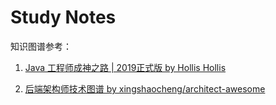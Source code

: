 # Study Notes
知识图谱参考：

1. [Java 工程师成神之路 | 2019正式版 by Hollis  Hollis](https://mp.weixin.qq.com/s/hlAn6NPR1w-MAwqghX1FPg)

2. [后端架构师技术图谱 by xingshaocheng/architect-awesome](https://github.com/xingshaocheng/architect-awesome)
